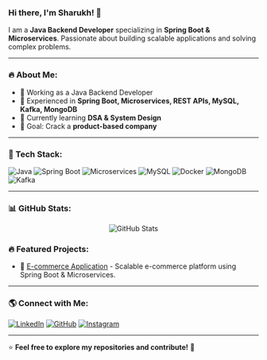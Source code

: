 ### Hi there, I'm Sharukh! 👋

I am a **Java Backend Developer** specializing in **Spring Boot & Microservices**. Passionate about building scalable applications and solving complex problems.

---

### 🔥 About Me:
- 💼 Working as a Java Backend Developer
- 🚀 Experienced in **Spring Boot, Microservices, REST APIs, MySQL, Kafka, MongoDB**
- 🌱 Currently learning **DSA & System Design**
- 🎯 Goal: Crack a **product-based company**

---

### 🚀 Tech Stack:
![Java](https://img.shields.io/badge/Java-ED8B00?style=for-the-badge&logo=java&logoColor=white)
![Spring Boot](https://img.shields.io/badge/Spring%20Boot-6DB33F?style=for-the-badge&logo=spring-boot&logoColor=white)
![Microservices](https://img.shields.io/badge/Microservices-ff9800?style=for-the-badge)
![MySQL](https://img.shields.io/badge/MySQL-4479A1?style=for-the-badge&logo=mysql&logoColor=white)
![Docker](https://img.shields.io/badge/Docker-2496ED?style=for-the-badge&logo=docker&logoColor=white)
![MongoDB](https://img.shields.io/badge/MongoDB-47A248?style=for-the-badge&logo=mongodb&logoColor=white)
![Kafka](https://img.shields.io/badge/Apache%20Kafka-231F20?style=for-the-badge&logo=apache-kafka&logoColor=white)

---

### 📊 GitHub Stats:
<p align="center">
  <img src="https://github-readme-stats.vercel.app/api?username=Sharukh&show_icons=true&theme=tokyonight" alt="GitHub Stats" />
</p

---

### 🔥 Featured Projects:
- 🚀 [E-commerce Application](https://github.com/your-repo) - Scalable e-commerce platform using Spring Boot & Microservices.

---

### 🌎 Connect with Me:
[![LinkedIn](https://img.shields.io/badge/LinkedIn-0077B5?style=for-the-badge&logo=linkedin&logoColor=white)](https://www.linkedin.com/in/mahammad-sharukh-shaik-6426a7217?lipi=urn%3Ali%3Apage%3Ad_flagship3_profile_view_base_contact_details%3BGvj2GN%2BVTUWSLGz7lRXgaw%3D%3D)
[![GitHub](https://img.shields.io/badge/GitHub-181717?style=for-the-badge&logo=github&logoColor=white)](https://github.com/Sharukh)
[![Instagram](https://img.shields.io/badge/Instagram-E4405F?style=for-the-badge&logo=instagram&logoColor=white)](https://www.instagram.com/sharukh_shaikh_0786?igsh=ZmZodGZ6c3VyaHVt)

---

⭐ **Feel free to explore my repositories and contribute!** 🚀
